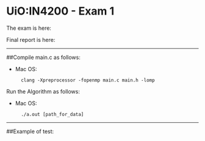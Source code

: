 # UiO:IN4200 - Exam 1

The exam is here:

Final report is here:

____

##Compile main.c as follows:

- Mac OS:
    
        clang -Xpreprocessor -fopenmp main.c main.h -lomp

Run the Algorithm as follows:

- Mac OS:

        ./a.out [path_for_data]

____

##Example of test:
